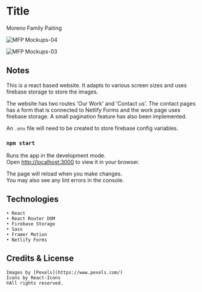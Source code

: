 # Title

Moreno Family Paiting 

![MFP Mockups-04](https://user-images.githubusercontent.com/80544619/162974500-b857d628-00a7-497e-b0aa-68e235a28026.png)

![MFP Mockups-03](https://user-images.githubusercontent.com/80544619/162974587-640dc203-f0f1-4cab-a68b-eb821bdb7cf0.png)


## Notes

This is a react based website. It adapts to various screen sizes and 
uses firebase storage to store the images. 

The website has two routes 'Our Work' and 'Contact us'. The contact pages
has a form that is connected to Netlify Forms and the work page uses firebase storage. 
A small pagination feature has also been implemented. 

An `.env` file will need to be created to store firebase config variables. 


### `npm start`

Runs the app in the development mode.\
Open [http://localhost:3000](http://localhost:3000) to view it in your browser.

The page will reload when you make changes.\
You may also see any lint errors in the console.


## Technologies

    • React
    • React Router DOM
    • Firebase Storage
    • Sass
    • Framer Motion
    • Netlify Forms

## Credits & License 

    Images by [Pexels](https://www.pexels.com/)
    Icons by React-Icons
    ©All rights reserved. 




